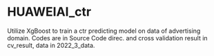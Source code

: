 # HUAWEIAI_ctr
Utilize XgBoost to train a ctr predicting model on data of advertising domain. Codes are in Source Code direc. and cross validation result in cv_result, data in 2022_3_data. 
